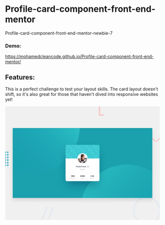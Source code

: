 # Profile-card-component-front-end-mentor

Profile-card-component-front-end-mentor-newbie-7

### Demo:

https://mohamedcleancode.github.io/Profile-card-component-front-end-mentor/

## Features:

This is a perfect challenge to test your layout skills. The card layout doesn't shift, so it's also great for those that haven't dived into responsive websites yet!

![Getting Started](./design/desktop-preview.jpg)
